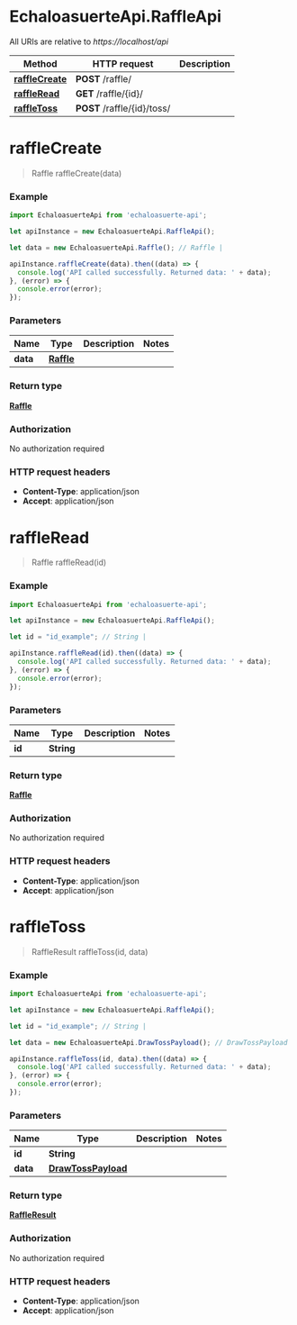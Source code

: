 # EchaloasuerteApi.RaffleApi

All URIs are relative to *https://localhost/api*

Method | HTTP request | Description
------------- | ------------- | -------------
[**raffleCreate**](RaffleApi.md#raffleCreate) | **POST** /raffle/ | 
[**raffleRead**](RaffleApi.md#raffleRead) | **GET** /raffle/{id}/ | 
[**raffleToss**](RaffleApi.md#raffleToss) | **POST** /raffle/{id}/toss/ | 


<a name="raffleCreate"></a>
# **raffleCreate**
> Raffle raffleCreate(data)



### Example
```javascript
import EchaloasuerteApi from 'echaloasuerte-api';

let apiInstance = new EchaloasuerteApi.RaffleApi();

let data = new EchaloasuerteApi.Raffle(); // Raffle | 

apiInstance.raffleCreate(data).then((data) => {
  console.log('API called successfully. Returned data: ' + data);
}, (error) => {
  console.error(error);
});

```

### Parameters

Name | Type | Description  | Notes
------------- | ------------- | ------------- | -------------
 **data** | [**Raffle**](Raffle.md)|  | 

### Return type

[**Raffle**](Raffle.md)

### Authorization

No authorization required

### HTTP request headers

 - **Content-Type**: application/json
 - **Accept**: application/json

<a name="raffleRead"></a>
# **raffleRead**
> Raffle raffleRead(id)



### Example
```javascript
import EchaloasuerteApi from 'echaloasuerte-api';

let apiInstance = new EchaloasuerteApi.RaffleApi();

let id = "id_example"; // String | 

apiInstance.raffleRead(id).then((data) => {
  console.log('API called successfully. Returned data: ' + data);
}, (error) => {
  console.error(error);
});

```

### Parameters

Name | Type | Description  | Notes
------------- | ------------- | ------------- | -------------
 **id** | **String**|  | 

### Return type

[**Raffle**](Raffle.md)

### Authorization

No authorization required

### HTTP request headers

 - **Content-Type**: application/json
 - **Accept**: application/json

<a name="raffleToss"></a>
# **raffleToss**
> RaffleResult raffleToss(id, data)



### Example
```javascript
import EchaloasuerteApi from 'echaloasuerte-api';

let apiInstance = new EchaloasuerteApi.RaffleApi();

let id = "id_example"; // String | 

let data = new EchaloasuerteApi.DrawTossPayload(); // DrawTossPayload | 

apiInstance.raffleToss(id, data).then((data) => {
  console.log('API called successfully. Returned data: ' + data);
}, (error) => {
  console.error(error);
});

```

### Parameters

Name | Type | Description  | Notes
------------- | ------------- | ------------- | -------------
 **id** | **String**|  | 
 **data** | [**DrawTossPayload**](DrawTossPayload.md)|  | 

### Return type

[**RaffleResult**](RaffleResult.md)

### Authorization

No authorization required

### HTTP request headers

 - **Content-Type**: application/json
 - **Accept**: application/json

